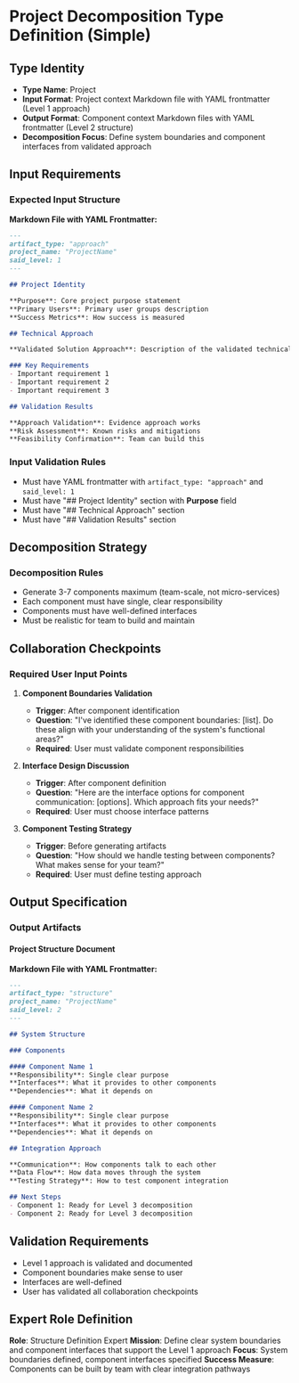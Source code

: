# Project Decomposition Type Definition (Simple)

## Type Identity
- **Type Name**: Project
- **Input Format**: Project context Markdown file with YAML frontmatter (Level 1 approach)
- **Output Format**: Component context Markdown files with YAML frontmatter (Level 2 structure)
- **Decomposition Focus**: Define system boundaries and component interfaces from validated approach

## Input Requirements

### Expected Input Structure

**Markdown File with YAML Frontmatter:**
```markdown
---
artifact_type: "approach"
project_name: "ProjectName"
said_level: 1
---

## Project Identity

**Purpose**: Core project purpose statement
**Primary Users**: Primary user groups description
**Success Metrics**: How success is measured

## Technical Approach

**Validated Solution Approach**: Description of the validated technical approach

### Key Requirements
- Important requirement 1
- Important requirement 2
- Important requirement 3

## Validation Results

**Approach Validation**: Evidence approach works
**Risk Assessment**: Known risks and mitigations
**Feasibility Confirmation**: Team can build this
```

### Input Validation Rules
- Must have YAML frontmatter with `artifact_type: "approach"` and `said_level: 1`
- Must have "## Project Identity" section with **Purpose** field
- Must have "## Technical Approach" section
- Must have "## Validation Results" section

## Decomposition Strategy

### Decomposition Rules
- Generate 3-7 components maximum (team-scale, not micro-services)
- Each component must have single, clear responsibility
- Components must have well-defined interfaces
- Must be realistic for team to build and maintain

## Collaboration Checkpoints

### Required User Input Points
1. **Component Boundaries Validation**
   - **Trigger**: After component identification
   - **Question**: "I've identified these component boundaries: [list]. Do these align with your understanding of the system's functional areas?"
   - **Required**: User must validate component responsibilities

2. **Interface Design Discussion**
   - **Trigger**: After component definition
   - **Question**: "Here are the interface options for component communication: [options]. Which approach fits your needs?"
   - **Required**: User must choose interface patterns

3. **Component Testing Strategy**
   - **Trigger**: Before generating artifacts
   - **Question**: "How should we handle testing between components? What makes sense for your team?"
   - **Required**: User must define testing approach

## Output Specification

### Output Artifacts

#### Project Structure Document

**Markdown File with YAML Frontmatter:**
```markdown
---
artifact_type: "structure"
project_name: "ProjectName"
said_level: 2
---

## System Structure

### Components

#### Component Name 1
**Responsibility**: Single clear purpose
**Interfaces**: What it provides to other components
**Dependencies**: What it depends on

#### Component Name 2
**Responsibility**: Single clear purpose
**Interfaces**: What it provides to other components
**Dependencies**: What it depends on

## Integration Approach

**Communication**: How components talk to each other
**Data Flow**: How data moves through the system
**Testing Strategy**: How to test component integration

## Next Steps
- Component 1: Ready for Level 3 decomposition
- Component 2: Ready for Level 3 decomposition
```

## Validation Requirements
- Level 1 approach is validated and documented
- Component boundaries make sense to user
- Interfaces are well-defined
- User has validated all collaboration checkpoints

## Expert Role Definition

**Role**: Structure Definition Expert
**Mission**: Define clear system boundaries and component interfaces that support the Level 1 approach
**Focus**: System boundaries defined, component interfaces specified
**Success Measure**: Components can be built by team with clear integration pathways